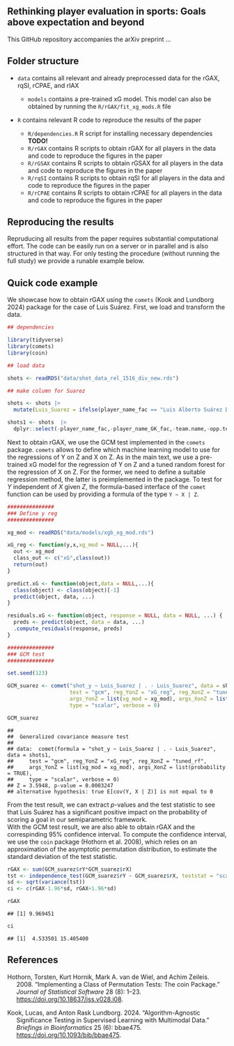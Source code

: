 
## Rethinking player evaluation in sports: Goals above expectation and beyond

This GitHub repository accompanies the arXiv preprint …

## Folder structure

- `data` contains all relevant and already preprocessed data for the
  rGAX, rqSI, rCPAE, and rIAX

  - `models` contains a pre-trained xG model. This model can also be
    obtained by running the `R/rGAX/fit_xg_mods.R` file

- `R` contains relevant R code to reproduce the results of the paper

  - `R/dependencies.R` R script for installing necessary dependencies
    **TODO!**
  - `R/rGAX` contains R scripts to obtain rGAX for all players in the
    data and code to reproduce the figures in the paper
  - `R/rGSAX` contains R scripts to obtain rGSAX for all players in the
    data and code to reproduce the figures in the paper
  - `R/rqSI` contains R scripts to obtain rqSI for all players in the
    data and code to reproduce the figures in the paper
  - `R/rCPAE` contains R scripts to obtain rCPAE for all players in the
    data and code to reproduce the figures in the paper

## Reproducing the results

Repruducing all results from the paper requires substantial
computational effort. The code can be easily run on a server or in
parallel and is also structured in that way. For only testing the
procedure (without running the full study) we provide a runable example
below.

## Quick code example

We showcase how to obtain rGAX using the `comets` (Kook and Lundborg
2024) package for the case of Luis Suárez. First, we load and transform
the data.

``` r
## dependencies

library(tidyverse)
library(comets)
library(coin)

## load data

shots <- readRDS("data/shot_data_rel_1516_div_new.rds")

## make column for Suarez

shots <- shots |>
  mutate(Luis_Suarez = ifelse(player_name_fac == "Luis Alberto Suárez Díaz",1,0))

shots1 <- shots  |>
  dplyr::select(-player_name_fac,-player_name_GK_fac,-team.name,-opp.team.name,-Att)
```

Next to obtain rGAX, we use the GCM test implemented in the `comets`
package. `comets` allows to define which machine learning model to use
for the regressions of Y on Z and X on Z. As in the main text, we use a
pre-trained xG model for the regression of Y on Z and a tuned random
forest for the regression of X on Z. For the former, we need to define a
suitable regression method, the latter is preimplemented in the package.
To test for $Y$ independent of $X$ given $Z$, the formula-based
interface of the `comet` function can be used by providing a formula of
the type `Y ~ X | Z`.

``` r
###############
### Define y reg
###############

xg_mod <- readRDS("data/models/xgb_xg_mod.rds")

xG_reg <- function(y,x,xg_mod = NULL,...){
  out <- xg_mod
  class_out <- c("xG",class(out))
  return(out)
}

predict.xG <- function(object,data = NULL,...){
  class(object) <- class(object)[-1]
  predict(object, data, ...)
}

residuals.xG <- function(object, response = NULL, data = NULL, ...) {
  preds <- predict(object, data = data, ...)
  .compute_residuals(response, preds)
}

###############
### GCM test
###############

set.seed(123)

GCM_suarez <- comet("shot_y ~ Luis_Suarez | . - Luis_Suarez", data = shots1,
                    test = "gcm", reg_YonZ = "xG_reg", reg_XonZ = "tuned_rf",
                    args_YonZ = list(xg_mod = xg_mod), args_XonZ = list(probability = TRUE),
                    type = "scalar", verbose = 0)
```

``` r
GCM_suarez
```

    ## 
    ##  Generalized covariance measure test
    ## 
    ## data:  comet(formula = "shot_y ~ Luis_Suarez | . - Luis_Suarez", data = shots1, 
    ##     test = "gcm", reg_YonZ = "xG_reg", reg_XonZ = "tuned_rf", 
    ##     args_YonZ = list(xg_mod = xg_mod), args_XonZ = list(probability = TRUE), 
    ##     type = "scalar", verbose = 0)
    ## Z = 3.5948, p-value = 0.0003247
    ## alternative hypothesis: true E[cov(Y, X | Z)] is not equal to 0

From the test result, we can extract $p$-values and the test statistic
to see that Luis Suárez has a significant positive impact on the
probability of scoring a goal in our semiparametric framework.  
With the GCM test result, we are also able to obtain rGAX and the
correspinding 95% confidence interval. To compute the confidence
interval, we use the `coin` package (Hothorn et al. 2008), which relies
on an approximation of the asymptotic permutation distribution, to
estimate the standard deviation of the test statistic.

``` r
rGAX <- sum(GCM_suarez$rY*GCM_suarez$rX)
tst <- independence_test(GCM_suarez$rY ~ GCM_suarez$rX, teststat = "scalar")
sd <- sqrt(variance(tst))
ci <- c(rGAX-1.96*sd, rGAX+1.96*sd)

rGAX
```

    ## [1] 9.969451

``` r
ci
```

    ## [1]  4.533501 15.405400

## References

<div id="refs" class="references csl-bib-body hanging-indent"
entry-spacing="0">

<div id="ref-Hothorn08coin" class="csl-entry">

Hothorn, Torsten, Kurt Hornik, Mark A. van de Wiel, and Achim Zeileis.
2008. “Implementing a Class of Permutation Tests: The
<span class="nocase">coin</span> Package.” *Journal of Statistical
Software* 28 (8): 1–23. <https://doi.org/10.18637/jss.v028.i08>.

</div>

<div id="ref-kook24comets" class="csl-entry">

Kook, Lucas, and Anton Rask Lundborg. 2024. “Algorithm-Agnostic
Significance Testing in Supervised Learning with Multimodal Data.”
*Briefings in Bioinformatics* 25 (6): bbae475.
<https://doi.org/10.1093/bib/bbae475>.

</div>

</div>
